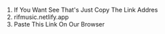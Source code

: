 1. If You Want See That's Just Copy The Link Addres 
2. rifmusic.netlify.app
3. Paste This Link On Our Browser 
